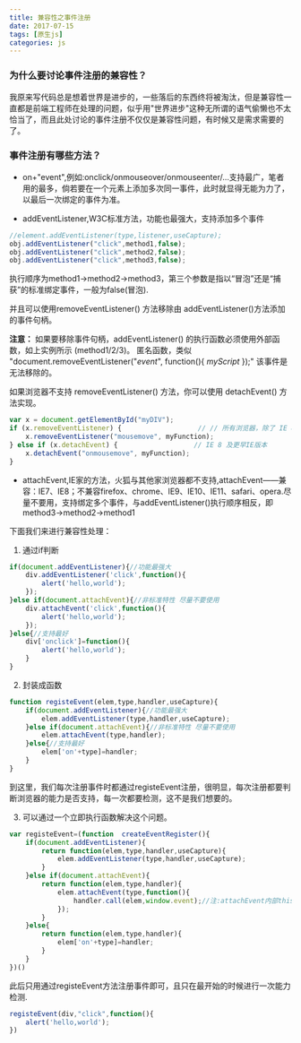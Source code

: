 ```yaml
---
title: 兼容性之事件注册
date: 2017-07-15
tags: [原生js]
categories: js
---
```

### 为什么要讨论事件注册的兼容性？
我原来写代码总是想着世界是进步的，一些落后的东西终将被淘汰，但是兼容性一直都是前端工程师在处理的问题，似乎用"世界进步"这种无所谓的语气偷懒也不太恰当了，而且此处讨论的事件注册不仅仅是兼容性问题，有时候又是需求需要的了。

### 事件注册有哪些方法？

* on+"event",例如:onclick/onmouseover/onmouseenter/...支持最广，笔者用的最多，倘若要在一个元素上添加多次同一事件，此时就显得无能为力了，以最后一次绑定的事件为准。

* addEventListener,W3C标准方法，功能也最强大，支持添加多个事件

```js
//element.addEventListener(type,listener,useCapture);
obj.addEventListener("click",method1,false);
obj.addEventListener("click",method2,false);
obj.addEventListener("click",method3,false);
```   

执行顺序为method1->method2->method3，第三个参数是指以“冒泡”还是“捕获”的标准绑定事件，一般为false(冒泡).

并且可以使用removeEventListener() 方法移除由 addEventListener()方法添加的事件句柄。

**注意：** 如果要移除事件句柄，addEventListener() 的执行函数必须使用外部函数，如上实例所示 (method1/2/3)。
匿名函数，类似 "document.removeEventListener("*event*", function(){ *myScript* });" 该事件是无法移除的。

如果浏览器不支持 removeEventListener() 方法，你可以使用 detachEvent() 方法实现。

```js
var x = document.getElementById("myDIV");
if (x.removeEventListener) {                   // // 所有浏览器，除了 IE 8 及更早IE版本
    x.removeEventListener("mousemove", myFunction);
} else if (x.detachEvent) {                   // IE 8 及更早IE版本
    x.detachEvent("onmousemove", myFunction);
}
```

* attachEvent,IE家的方法，火狐与其他家浏览器都不支持,attachEvent——兼容：IE7、IE8；不兼容firefox、chrome、IE9、IE10、IE11、safari、opera.尽量不要用，支持绑定多个事件，与addEventListener()执行顺序相反，即method3->method2->method1

下面我们来进行兼容性处理：
1. 通过if判断

```js
if(document.addEventListener){//功能最强大 
    div.addEventListener('click',function(){
        alert('hello,world');
    });
}else if(document.attachEvent){//非标准特性 尽量不要使用
    div.attachEvent('click',function(){
        alert('hello,world');
    });
}else{//支持最好
    div['onclick']=function(){
        alert('hello,world');
    }
}
```

2. 封装成函数

```js
function registeEvent(elem,type,handler,useCapture){
    if(document.addEventListener){//功能最强大
        elem.addEventListener(type,handler,useCapture);
    }else if(document.attachEvent){//非标准特性 尽量不要使用
        elem.attachEvent(type,handler);
    }else{//支持最好
        elem['on'+type]=handler;
    }
}
```

到这里，我们每次注册事件时都通过registeEvent注册，很明显，每次注册都要判断浏览器的能力是否支持，每一次都要检测，这不是我们想要的。

3. 可以通过一个立即执行函数解决这个问题。

```js
var registeEvent=(function  createEventRegister(){
    if(document.addEventListener){
        return function(elem,type,handler,useCapture){
            elem.addEventListener(type,handler,useCapture);
        }
    }else if(document.attachEvent){
        return function(elem,type,handler){
            elem.attachEvent(type,function(){
                handler.call(elem,window.event);//注:attachEvent内部this指向window而不是触发对象,使用call方法修改this
            });
        }
    }else{
        return function(elem,type,handler){
            elem['on'+type]=handler;
        }
    }
})()
```

此后只用通过registeEvent方法注册事件即可，且只在最开始的时候进行一次能力检测.

```js
registeEvent(div,"click",function(){
    alert('hello,world');
})
```